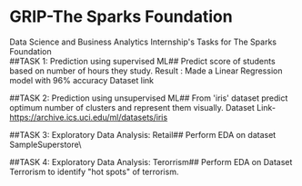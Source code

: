# GRIP-The Sparks Foundation
Data Science and Business Analytics Internship's Tasks for The Sparks Foundation\
##TASK 1: Prediction using supervised ML##
Predict score of students based on number of hours they study.
Result : Made a Linear Regression model with 96% accuracy
Dataset link

##TASK 2: Prediction using unsupervised ML##
From 'iris' dataset predict optimum number of clusters and represent them visually.
Dataset Link- https://archive.ics.uci.edu/ml/datasets/iris

##TASK 3: Exploratory Data Analysis: Retail##
Perform EDA on dataset SampleSuperstore\

##TASK 4: Exploratory Data Analysis: Terorrism##
Perform EDA on Dataset Terrorism to identify "hot spots" of terrorism.
